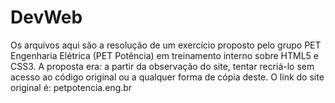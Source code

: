 # DevWeb
Os arquivos aqui são a resolução de um exercício proposto pelo grupo PET Engenharia Elétrica (PET Potência) em treinamento interno sobre HTML5 e CSS3. 
A proposta era: a partir da observação do site, tentar recriá-lo sem acesso ao código original ou a qualquer forma de cópia deste. 
O link do site original é: petpotencia.eng.br
